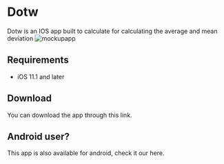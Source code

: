# Dotw
Dotw is an IOS app built to calculate for calculating the average and mean deviation
![mockupapp](https://user-images.githubusercontent.com/21210652/32867278-d836314e-ca31-11e7-8866-cddf5931d442.png)
## Requirements
- iOS 11.1 and later
## Download
You can download the app through this link.
## Android user?
This app is also available for android, check it our here.
